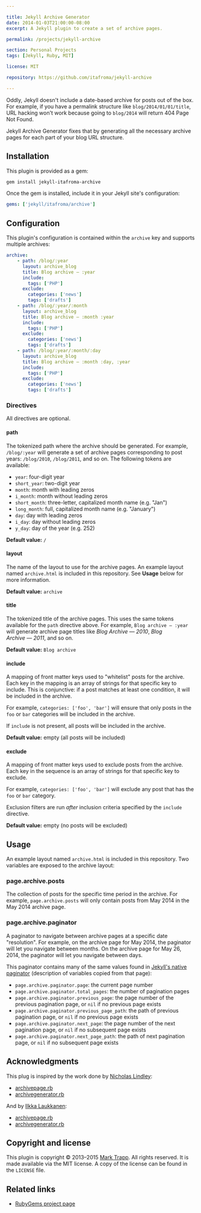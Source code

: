 ```yaml
---

title: Jekyll Archive Generator
date: 2014-01-03T21:00:00-08:00
excerpt: A Jekyll plugin to create a set of archive pages.

permalink: /projects/jekyll-archive

section: Personal Projects
tags: [Jekyll, Ruby, MIT]

license: MIT

repository: https://github.com/itafroma/jekyll-archive

---
```

Oddly, Jekyll doesn't include a date-based archive for posts out of the box. For example, if you have a permalink structure like `blog/2014/01/01/title`, URL hacking won't work because going to `blog/2014` will return 404 Page Not Found.

Jekyll Archive Generator fixes that by generating all the necessary archive pages for each part of your blog URL structure.

## Installation

This plugin is provided as a gem:

```sh
gem install jekyll-itafroma-archive
```

Once the gem is installed, include it in your Jekyll site's configuration:

```yaml
gems: ['jekyll/itafroma/archive']
```

## Configuration

This plugin's configuration is contained within the `archive` key and supports multiple archives:

```yaml
archive:
    - path: /blog/:year
      layout: archive_blog
      title: Blog archive — :year
      include:
        tags: ['PHP']
      exclude:
        categories: ['news']
        tags: ['drafts']
    - path: /blog/:year/:month
      layout: archive_blog
      title: Blog archive — :month :year
      include:
        tags: ['PHP']
      exclude:
        categories: ['news']
        tags: ['drafts']
    - path: /blog/:year/:month/:day
      layout: archive_blog
      title: Blog archive — :month :day, :year
      include:
        tags: ['PHP']
      exclude:
        categories: ['news']
        tags: ['drafts']
```

### Directives

All directives are optional.

#### path

The tokenized path where the archive should be generated. For example, `/blog/:year` will generate a set of archive pages corresponding to post years: `/blog/2010`, `/blog/2011`, and so on. The following tokens are available: 

* `year`: four-digit year
* `short_year`: two-digit year
* `month`: month with leading zeros
* `i_month`: month without leading zeros
* `short_month`: three-letter, capitalized month name (e.g. "Jan")
* `long_month`: full, capitalized month name (e.g. "January")
* `day`: day with leading zeros
* `i_day`: day without leading zeros
* `y_day`: day of the year (e.g. 252)

**Default value:** `/`

#### layout

The name of the layout to use for the archive pages. An example layout named `archive.html` is included in this repository. See **Usage** below for more information.

**Default value:** `archive`


#### title

The tokenized title of the archive pages. This uses the same tokens available for the `path` directive above. For example, `Blog archive — :year` will generate archive page titles like *Blog Archive — 2010*, *Blog Archive — 2011*, and so on.

**Default value:** `Blog archive`

#### include

A mapping of front matter keys used to "whitelist" posts for the archive. Each key in the mapping is an array of strings for that specific key to include. This is conjunctive: if a post matches at least one condition, it will be included in the archive.

For example, `categories: ['foo', 'bar']` will ensure that only posts in the `foo` or `bar` categories will be included in the archive.

If `include` is not present, all posts will be included in the archive.

**Default value:** empty (all posts will be included)

#### exclude

A mapping of front matter keys used to exclude posts from the archive. Each key in the sequence is an array of strings for that specific key to exclude. 

For example, `categories: ['foo', 'bar']` will exclude any post that has the `foo` or `bar` category.

Exclusion filters are run *after* inclusion criteria specified by the `include` directive.

**Default value:** empty (no posts will be excluded)

## Usage

An example layout named `archive.html` is included in this repository. Two variables are exposed to the archive layout:

### page.archive.posts

The collection of posts for the specific time period in the archive. For example, `page.archive.posts` will only contain posts from May 2014 in the May 2014 archive page.

### page.archive.paginator

A paginator to navigate between archive pages at a specific date "resolution". For example, on the archive page for May 2014, the paginator will let you navigate between months. On the archive page for May 26, 2014, the paginator will let you navigate between days.

This paginator contains many of the same values found in [Jekyll's native paginator][2] (description of variables copied from that page):

* `page.archive.paginator.page`: the current page number
* `page.archive.paginator.total_pages`: the number of pagination pages
* `page.archive.paginator.previous_page`: the page number of the previous pagination page, or `nil` if no previous page exists
* `page.archive.paginator.previous_page_path`: the path of previous pagination page, or `nil` if no previous page exists
* `page.archive.paginator.next_page`: the page number of the next pagination page, or `nil` if no subsequent page exists
* `page.archive.paginator.next_page_path`: the path of next pagination page, or `nil` if no subsequent page exists

## Acknowledgments

This plug is inspired by the work done by [Nicholas Lindley][3]:

* [archivepage.rb][4]
* [archivegenerator.rb][5]

And by [Ilkka Laukkanen][6]:

* [archivepage.rb][7]
* [archivegenerator.rb][8]

## Copyright and license

This plugin is copyright © 2013–2015 [Mark Trapp][9]. All rights reserved. It is made available via the MIT license. A copy of the license can be found in the `LICENSE` file.


## Related links

* [RubyGems project page][10]


[1]: https://github.com/jekyll/jekyll-archives "Jekyll Archives project page"
[2]: http://jekyllrb.com/docs/pagination/ "Jekyll Documentation — Pagination"
[3]: http://www.thisoneplace.com "Nicholas Lindley’s website"
[4]: https://gist.github.com/nlindley/6409441 "Nicholas Lindley’s archivegenerator.rb"
[5]: https://gist.github.com/nlindley/6409459 "Nicholas Lindley’s archivepage.rb"
[6]: http://ilkka.github.io "Ilkka Laukkanen’s website"
[7]: https://gist.github.com/ilkka/707909 "Ilkka Laukkanen’s archivegenerator.rb"
[8]: https://gist.github.com/ilkka/707020 "Ilkka Laukkanen’s archivepage.rb"
[9]: http://marktrapp.com "Mark Trapp’s website"
[10]: https://rubygems.org/gems/jekyll-itafroma-archive "RubyGems project page"
